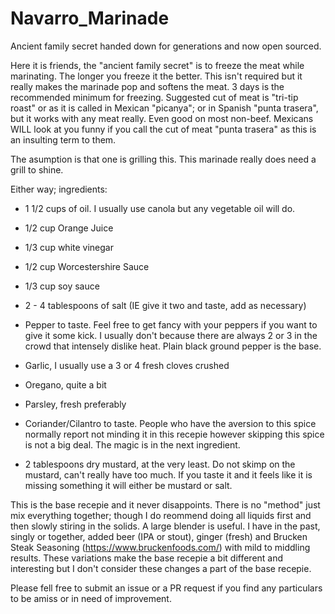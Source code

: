 # Navarro_Marinade
Ancient family secret handed down for generations and now open sourced.

Here it is friends, the "ancient family secret" is to freeze the meat while marinating. The longer you freeze it the better. This isn't required but it really makes the marinade pop and softens the meat. 3 days is the recommended minimum for freezing. Suggested cut of meat is "tri-tip roast" or as it is called in Mexican "picanya"; or in Spanish "punta trasera", but it works with any meat really. Even good on most non-beef. Mexicans WILL look at you funny if you call the cut of meat "punta trasera" as this is an insulting term to them.

The asumption is that one is grilling this. This marinade really does need a grill to shine.

Either way; ingredients:

- 1 1/2 cups of oil. I usually use canola but any vegetable oil will do.

- 1/2 cup Orange Juice

- 1/3 cup white vinegar

- 1/2 cup Worcestershire Sauce

- 1/3 cup soy sauce

- 2 - 4 tablespoons of salt (IE give it two and taste, add as necessary)

- Pepper to taste. Feel free to get fancy with your peppers if you want to give it some kick. I usually don't because there are always 2 or 3 in the crowd that intensely dislike heat. Plain black ground pepper is the base.

- Garlic, I usually use a 3 or 4 fresh cloves crushed

- Oregano, quite a bit

- Parsley, fresh preferably

- Coriander/Cilantro to taste. People who have the aversion to this spice normally report not minding it in this recepie however skipping this spice is not a big deal. The magic is in the next ingredient.

- 2 tablespoons dry mustard, at the very least. Do not skimp on the mustard, can't really have too much. If you taste it and it feels like it is missing something it will either be mustard or salt.

This is the base recepie and it never disappoints. There is no "method" just mix everything together; though I do reommend doing all liquids first and then slowly stiring in the solids. A large blender is useful. I have in the past, singly or together, added beer (IPA or stout), ginger (fresh) and Brucken Steak Seasoning (https://www.bruckenfoods.com/) with mild to middling results. These variations make the base recepie a bit different and interesting but I don't consider these changes a part of the base recepie. 

Please fell free to submit an issue or a PR request if you find any particulars to be amiss or in need of improvement. 
